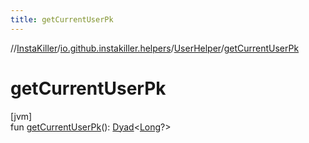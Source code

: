 ```yaml
---
title: getCurrentUserPk
---
```

//[InstaKiller](../../../index.html)/[io.github.instakiller.helpers](../index.html)/[UserHelper](index.html)/[getCurrentUserPk](get-current-user-pk.html)



# getCurrentUserPk



[jvm]\
fun [getCurrentUserPk](get-current-user-pk.html)(): [Dyad](../../io.github.yamin8000/index.html#1921977161%2FClasslikes%2F863300109)&lt;[Long](https://kotlinlang.org/api/latest/jvm/stdlib/kotlin/-long/index.html)?&gt;




